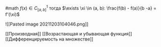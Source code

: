 #math 
$f(x) \in C^1_{[a, b]}$ тогда $\exists \xi \in (a, b): \frac{f(b) - f(a)}{b -a} = f'(\xi)$

![[Pasted image 20211203104046.png]]

[[Производная]]
[[Возрастающая и убывающая функция]]
[[Дифференцируемость на множестве]]